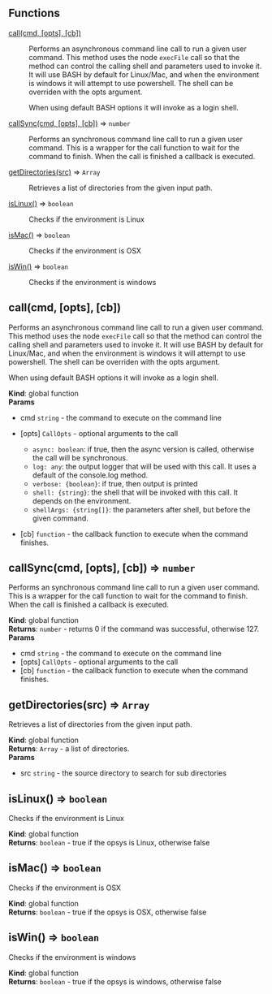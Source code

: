 ## Functions

<dl>
<dt><a href="#call">call(cmd, [opts], [cb])</a></dt>
<dd><p>Performs an asynchronous command line call to run a given user command.
This method uses the node <code>execFile</code> call so that the method can control
the calling shell and parameters used to invoke it.  It will use BASH by
default for Linux/Mac, and when the environment is windows it will attempt
to use powershell.  The shell can be overriden with the opts argument.</p>
<p>When using default BASH options it will invoke as a login shell.</p>
</dd>
<dt><a href="#callSync">callSync(cmd, [opts], [cb])</a> ⇒ <code>number</code></dt>
<dd><p>Performs an synchronous command line call to run a given user command.
This is a wrapper for the call function to wait for the command to
finish.  When the call is finished a callback is executed.</p>
</dd>
<dt><a href="#getDirectories">getDirectories(src)</a> ⇒ <code>Array</code></dt>
<dd><p>Retrieves a list of directories from the given input path.</p>
</dd>
<dt><a href="#isLinux">isLinux()</a> ⇒ <code>boolean</code></dt>
<dd><p>Checks if the environment is Linux</p>
</dd>
<dt><a href="#isMac">isMac()</a> ⇒ <code>boolean</code></dt>
<dd><p>Checks if the environment is OSX</p>
</dd>
<dt><a href="#isWin">isWin()</a> ⇒ <code>boolean</code></dt>
<dd><p>Checks if the environment is windows</p>
</dd>
</dl>

<a name="call"></a>

## call(cmd, [opts], [cb])
Performs an asynchronous command line call to run a given user command.
This method uses the node `execFile` call so that the method can control
the calling shell and parameters used to invoke it.  It will use BASH by
default for Linux/Mac, and when the environment is windows it will attempt
to use powershell.  The shell can be overriden with the opts argument.

When using default BASH options it will invoke as a login shell.

**Kind**: global function  
**Params**

- cmd <code>string</code> - the command to execute on the command line
- [opts] <code>CallOpts</code> - optional arguments to the call

    - `async: boolean`: if true, then the async version is called, otherwise
    the call will be synchronous.
    - `log: any`: the output logger that will be used with this call.  It
    uses a default of the console.log method.
    - `verbose: {boolean}`: if true, then output is printed
    - `shell: {string}`: the shell that will be invoked with this call.  It
    depends on the environment.
    - `shellArgs: {string[]}`: the parameters after shell, but before the
    given command.
- [cb] <code>function</code> - the callback function to execute when the command
finishes.

<a name="callSync"></a>

## callSync(cmd, [opts], [cb]) ⇒ <code>number</code>
Performs an synchronous command line call to run a given user command.
This is a wrapper for the call function to wait for the command to
finish.  When the call is finished a callback is executed.

**Kind**: global function  
**Returns**: <code>number</code> - returns 0 if the command was successful, otherwise 127.  
**Params**

- cmd <code>string</code> - the command to execute on the command line
- [opts] <code>CallOpts</code> - optional arguments to the call
- [cb] <code>function</code> - the callback function to execute when the command
finishes.

<a name="getDirectories"></a>

## getDirectories(src) ⇒ <code>Array</code>
Retrieves a list of directories from the given input path.

**Kind**: global function  
**Returns**: <code>Array</code> - a list of directories.  
**Params**

- src <code>string</code> - the source directory to search for sub directories

<a name="isLinux"></a>

## isLinux() ⇒ <code>boolean</code>
Checks if the environment is Linux

**Kind**: global function  
**Returns**: <code>boolean</code> - true if the opsys is Linux, otherwise false  
<a name="isMac"></a>

## isMac() ⇒ <code>boolean</code>
Checks if the environment is OSX

**Kind**: global function  
**Returns**: <code>boolean</code> - true if the opsys is OSX, otherwise false  
<a name="isWin"></a>

## isWin() ⇒ <code>boolean</code>
Checks if the environment is windows

**Kind**: global function  
**Returns**: <code>boolean</code> - true if the opsys is windows, otherwise false  
